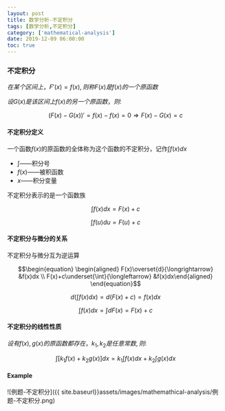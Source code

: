 ```yaml
---
layout: post
title: 数学分析-不定积分
tags: [数学分析,不定积分]
category: ['mathematical-analysis']
date: 2019-12-09 06:00:00
toc: true
---
```


### 不定积分

$在某个区间上，F'(x)=f(x),则称F(x)是f(x)的一个原函数$

$设G(x)是该区间上f(x)的另一个原函数，则:$

$$(F(x)-G(x))'=f(x)-f(x)=0\Rightarrow F(x)-G(x) = c$$

#### 不定积分定义

一个函数$f(x)$的原函数的全体称为这个函数的不定积分，记作$\int f(x)dx$

- $\int$——积分号
- $f(x)$——被积函数
- $x$——积分变量

不定积分表示的是一个函数族

$$\int f(x)dx=F(x)+c$$

$$\int f(u)du=F(u)+c$$

#### 不定积分与微分的关系

不定积分与微分互为逆运算

$$\begin{equation} \begin{aligned} F(x)\overset{d}{\longrightarrow} &f(x)dx \\ F(x)+c\underset{\int}{\longleftarrow} &f(x)dx\end{aligned} \end{equation}$$

$$d(\int f(x)dx)=d(F(x)+c)=f(x)dx$$

$$\int f(x)dx=\int dF(x)=F(x)+c$$

#### 不定积分的线性性质

$设有f(x),g(x)的原函数都存在，k_1,k_2是任意常数,则:$

$$\int [k_1f(x)+k_2g(x)]dx=k_1\int f(x)dx+k_2\int g(x)dx$$

#### Example

![例题-不定积分]({{ site.baseurl}}assets/images/mathemathical-analysis/例题-不定积分.png)